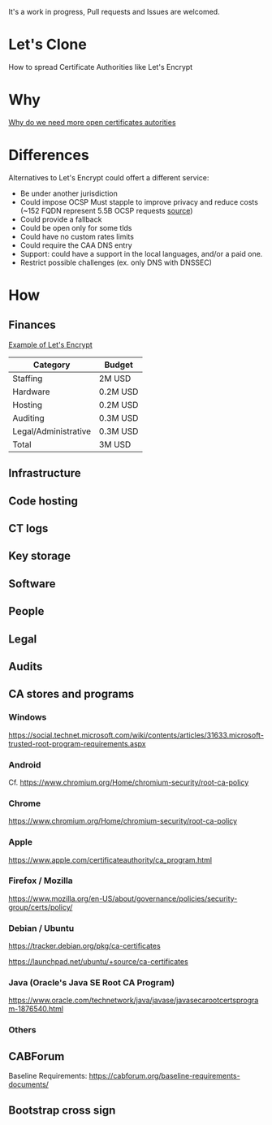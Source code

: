 It's a work in progress, Pull requests and Issues are welcomed.

# Let's Clone

How to spread Certificate Authorities like Let's Encrypt

# Why

[Why do we need more open certificates autorities](/WHY.md)

# Differences

Alternatives to Let's Encrypt could offert a different service:

- Be under another jurisdiction
- Could impose OCSP Must stapple to improve privacy and reduce costs (~152 FQDN represent 5.5B OCSP requests [source](https://letsencrypt.org/2018/12/31/looking-forward-to-2019.html))
- Could provide a fallback
- Could be open only for some tlds
- Could have no custom rates limits
- Could require the CAA DNS entry
- Support: could have a support in the local languages, and/or a paid one.
- Restrict possible challenges (ex. only DNS with DNSSEC)

# How

## Finances

[Example of Let's Encrypt](/FINANCES.md)

|Category|Budget|
|---|---|
|Staffing|2M USD|
|Hardware|0.2M USD|
|Hosting|0.2M USD|
|Auditing|0.3M USD|
|Legal/Administrative|0.3M USD|
|Total|3M USD|

## Infrastructure
## Code hosting
## CT logs
## Key storage
## Software
## People
## Legal
## Audits
## CA stores and programs

### Windows

https://social.technet.microsoft.com/wiki/contents/articles/31633.microsoft-trusted-root-program-requirements.aspx

### Android

Cf. https://www.chromium.org/Home/chromium-security/root-ca-policy

### Chrome

https://www.chromium.org/Home/chromium-security/root-ca-policy

### Apple

https://www.apple.com/certificateauthority/ca_program.html

### Firefox / Mozilla

https://www.mozilla.org/en-US/about/governance/policies/security-group/certs/policy/

### Debian / Ubuntu

https://tracker.debian.org/pkg/ca-certificates

https://launchpad.net/ubuntu/+source/ca-certificates

### Java (Oracle's Java SE Root CA Program)

https://www.oracle.com/technetwork/java/javase/javasecarootcertsprogram-1876540.html

### Others

## CABForum

Baseline Requirements: https://cabforum.org/baseline-requirements-documents/
## Bootstrap cross sign
